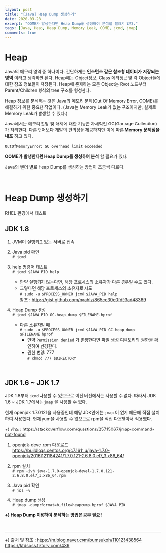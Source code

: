 ```yaml
---
layout: post
title: "[Java] Heap Dump 생성하기"
date: 2020-03-28
excerpt: "OOME가 발생한다면 Heap Dump를 생성하여 분석할 필요가 있다."
tags: [Java, Heap, Heap Dump, Memory Leak, OOME, jcmd, jmap]
comments: true
---
```


# Heap
Java의 메모리 영역 중 하나이다. 간단하게는 **인스턴스 같은 참조형 데이터가 저장되는 영역** 이라고 생각하면 된다. Heap에는 Object정보, Class 메타정보 및 각 Object들에 대한 참조 정보들이 저장된다. Heap에 존재하는 모든 Object는 Root 노드부터 Parent/Children 형식의 tree 구조를 형성한다.

Heap 정보를 분석하는 것은 Java의 메모리 문제(Out Of Memory Error, OOME)를 해결하기 위한 중요한 작업이다.
(Java는 Memory Leak가 없는 구조이지만, 실제로 Memory Leak가 발생할 수 있다.)

Java에서는 메모리 할당 및 해제에 대한 기능은 자체적인 GC(Garbage Collection)가 처리한다. 다른 언어보다 개발의 편의성을 제공하지만 이에 따른 **Memory 문제점을 내포** 하고 있다.

﻿```OutOfMemoryError: GC overhead limit exceeded```

**OOME가 발생한다면 Heap Dump를 생성하여 분석** 할 필요가 있다.

Java의 벤더 별로 Heap Dump를 생성하는 방법이 조금씩 다르다.

<br>

# Heap Dump 생성하기

RHEL 환경에서 테스트

## JDK 1.8

1. JVM이 실행되고 있는 서버로 접속

2. Java pid 확인 <br> ```# jcmd```

3. help 명령어 테스트 <br> ```# jcmd $JAVA_PID help```
   - 만약 실행되지 않는다면, 해당 프로세스의 소유자가 다른 경우일 수도 있다.
   - 그렇다면 해당 프로세스의 소유자로 시도 <br> ```# sudo -u $PROCESS_OWNER jcmd $JAVA_PID help``` <br>
   참조 : <https://gist.github.com/noahlz/865cc30e0fd93ad48369>

4. Heap Dump 생성 <br> ```﻿# jcmd $JAVA_PID GC.heap_dump $FILENAME.hprof```
   - 다른 소유자일 때 <br> ```# sudo -u $PROCESS_OWNER jcmd $JAVA_PID GC.heap_dump $FILENAME.hprof```
      - 만약 ```Permission denied``` 가 발생한다면 파일 생성 디렉토리의 권한을 확인하여 변경한다.
      - 권한 변경: 777 <br> ```# chmod 777 $DIRECTORY```

<br>

## JDK 1.6 ~ JDK 1.7
JDK 1.8부터 ```jcmd``` 사용할 수 있으므로 이전 버전에서는 사용할 수 없다. 따라서 JDK 1.6 ~ JDK 1.7에서는 ```jmap``` 을 사용할 수 있다.

현재 openjdk 1.7.0.121을 사용중인데 해당 JDK안에는 ```jmap``` 이 없기 때문에 직접 설치하여 사용했다. 현재 yum을 사용할 수 없으므로 rpm을 직접 다운받아서 적용했다.

+) 참조 : <https://stackoverflow.com/questions/25715067/jmap-command-not-found>

1. openjdk-devel.rpm 다운로드 <br>
   <https://buildlogs.centos.org/c7.1611.u/java-1.7.0-openjdk/20161121184241/1.7.0.121-2.6.8.0.el7_3.x86_64/>

2. rpm 설치 <br> ```# rpm -ivh java-1.7.0-openjdk-devel-1.7.0.121-2.6.8.0.el7_3.x86_64.rpm```

3. Java pid 확인 <br> ```# jps -v```

4. Heap dump 생성 <br> ```# jmap -dump:format=b,file=heapdump.hprof $JAVA_PID```


**+) Heap Dump 이용하여 분석하는 방법은 공부 필요 !**

<br>

------------------------

+) 출처 및 참조 :
<https://m.blog.naver.com/bumsukoh/110123438564>
<https://ktdsoss.tistory.com/439>
